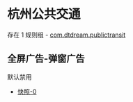 # 杭州公共交通

存在 1 规则组 - [com.dtdream.publictransit](/src/apps/com.dtdream.publictransit.ts)

## 全屏广告-弹窗广告

默认禁用

- [快照-0](https://i.gkd.li/i/12830113)
